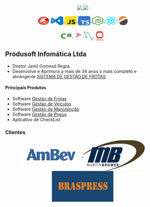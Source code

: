 <div align="center" >
  <a href="https://github.com/Produsoft-br">
  <img height="160em" src="https://github-readme-stats.vercel.app/api?username=Produsoft-br&show_icons=true&theme=dark&include_all_commits=true&count_private=true&PAT_1"/>
  <img height="160em" src="https://github-readme-stats.vercel.app/api/top-langs/?username=Produsoft-br&layout=compact&langs_count=7&theme=dark&PAT_1"/>
</div>
<br> 
<div align="center">
  <div style="display: inline_block">
    <a href="https://www.embarcadero.com/br/products/delphi" target="_blank" rel="noopener noreferrer">
      <img align="center" alt="Mfr-Delphi" height="30" width="40"  src="https://github.com/Produsoft-br/Produsoft-br/blob/main/Imagens/delphi-svgrepo-com.svg">
    </a>
    <a href="https://code.visualstudio.com/" target="_blank" rel="noopener noreferrer">
      <img align="center" alt="Mfr-VCode" height="30" width="40"  src="https://github.com/Produsoft-br/Produsoft-br/blob/main/Imagens/visual-studio-code-logo-svgrepo-com.svg">  
    </a>
    <a href="https://developer.mozilla.org/pt-BR/docs/Web/JavaScript" target="_blank" rel="noopener noreferrer">
      <img align="center" alt="Mfr-Javascript" height="30" width="40"  src="https://github.com/Produsoft-br/Produsoft-br/blob/main/Imagens/javascript-svgrepo-com.svg">
    </a>
    <a href="https://www.typescriptlang.org/" target="_blank" rel="noopener noreferrer">
      <img align="center" alt="Mfr-Typescript" height="30" width="40"  src="https://github.com/Produsoft-br/Produsoft-br/blob/main/Imagens/typescript-svgrepo-com.svg">  
    </a>
    <a href="https://nodejs.org/en/" target="_blank" rel="noopener noreferrer">
      <img align="center" alt="Mfr-Node" height="30" width="40"  src="https://github.com/Produsoft-br/Produsoft-br/blob/main/Imagens/nodejs-icon-svgrepo-com.svg">
    </a>
    <a href="https://reactnative.dev/" target="_blank" rel="noopener noreferrer">
      <img align="center" alt="Mfr-ReactNative" height="30" width="40"  src="https://github.com/Produsoft-br/Produsoft-br/blob/main/Imagens/react-svgrepo-com.svg">
    </a>
    <a href="https://www.devexpress.com/" target="_blank" rel="noopener noreferrer">
      <img align="center" alt="Mfr-DevExpress" height="30" width="30"  src="https://github.com/Produsoft-br/Produsoft-br/blob/main/Imagens/devexpress.png" style="border-radius: 100%" >
    </a>
  </div>
  <br/>
  <div align="center" >
    <div style="display: inline_block">
      <a href="https://learn.microsoft.com/pt-br/dotnet/csharp/" target="_blank" rel="noopener noreferrer">
        <img align="center" alt="Mfr-Csharp" height="30" width="40"  src="https://github.com/Produsoft-br/Produsoft-br/blob/main/Imagens/csharp-svgrepo-com.svg">
      </a>
      <a href="https://www.microsoft.com/pt-br/sql-server" target="_blank" rel="noopener noreferrer">
        <img align="center" alt="Mfr-SqlServer" height="30" width="30"  src="https://github.com/Produsoft-br/Produsoft-br/blob/main/Imagens/microsoft-sql-server.png">
      </a>
      <a href="https://www.mysql.com/" target="_blank" rel="noopener noreferrer">
        <img align="center" alt="Mfr-MySql" height="30" width="30"  src="https://github.com/Produsoft-br/Produsoft-br/blob/main/Imagens/mysql.png">
      </a>
      <a href="https://www.oracle.com/br/database/" target="_blank" rel="noopener noreferrer">
        <img align="center" alt="Mfr-Oracle" height="35" width="35"  src="https://github.com/Produsoft-br/Produsoft-br/blob/main/Imagens/oracle.png">
      </a>
    </div>

  </div>
</div>

## Produsoft Infomática Ltda

- Diretor Jamil Gomesd Regra.
- Desenvolve e Aprimora a mais de 34 anos o mais completo e abrangente [SISTEMA DE GESTÂO DE FROTAS](https://www.produsoft.com.br)

#### Principais Produtos

- Software [Gestão de Frotas](https://www.produsoft.com.br/software-gestao-frotas)
- Software [Gestão de Veículos](https://www.produsoft.com.br/software-gestao-veiculos)
- Software [Gestão de Manutenção](https://www.produsoft.com.br/software-gestao-manutencao)
- Software [Gestão de Pneus](https://www.produsoft.com.br/software-gestao-pneus)
- Aplicativo de CheckList

### Clientes

<div align="center">
<a href="https://github.com/Produsoft-br">
  <img align="center" alt="AmBev" height="100" width="200" margin="5" src="https://github.com/Produsoft-br/Produsoft-br/blob/main/Imagens/ambev.png">
</a>

<a href="https://github.com/Produsoft-br">
  <img align="center" alt="Martin Brower" height="100" width="200" margin="5" src="https://github.com/Produsoft-br/Produsoft-br/blob/main/Imagens/martinBrower.png">
</a>
<a href="https://github.com/Produsoft-br">
  <img align="center" alt="BrasPress" height="100" width="200" margin="5" src="https://github.com/Produsoft-br/Produsoft-br/blob/main/Imagens/BrasPress.png">
</a>

</div>
